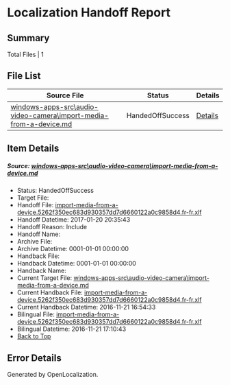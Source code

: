 # <a name='report-top'></a> Localization Handoff Report

## Summary
 Total Files | 1

## File List
 Source File | Status | Details 
 ----------- | ------ | ------- 
 [windows-apps-src\audio-video-camera\import-media-from-a-device.md](https://cpubwin.visualstudio.com/windows-uwp/_git/windows-uwp/commit/9f83e9ea32382e419e30f4cf139dae4f4d9efd8c?path=windows-apps-src%2Faudio-video-camera%2Fimport-media-from-a-device.md&_a=contents) | HandedOffSuccess | [Details](#38d04c40e0ae43f8202876b060db7a7d957f86ea706)

## Item Details
##### <a name='38d04c40e0ae43f8202876b060db7a7d957f86ea706'></a> Source: [windows-apps-src\audio-video-camera\import-media-from-a-device.md](https://cpubwin.visualstudio.com/windows-uwp/_git/windows-uwp/commit/9f83e9ea32382e419e30f4cf139dae4f4d9efd8c?path=windows-apps-src%2Faudio-video-camera%2Fimport-media-from-a-device.md&_a=contents)
* Status: HandedOffSuccess
* Target File: 
* Handoff File: [import-media-from-a-device.5262f350ec683d930357dd7d6660122a0c9858d4.fr-fr.xlf](https://cpubwin.visualstudio.com/windows-uwp/_git/WDCLib.handoff/commit/69fc3725c88dd2ab7be8d89d2a0c2b25ec344a7b?path=ol-handoff%2Fcpubwin%2Fwindows-uwp.fr-fr%2Fmaster%2Fimport-media-from-a-device.5262f350ec683d930357dd7d6660122a0c9858d4.fr-fr.xlf&_a=contents)
* Handoff Datetime: 2017-01-20 20:35:43
* Handoff Reason: Include
* Handoff Name: 
* Archive File: 
* Archive Datetime: 0001-01-01 00:00:00
* Handback File: 
* Handback Datetime: 0001-01-01 00:00:00
* Handback Name: 
* Current Target File: [windows-apps-src\audio-video-camera\import-media-from-a-device.md](https://cpubwin.visualstudio.com/windows-uwp/_git/windows-uwp.fr-fr/commit/b499722b387bb5bf9961078746547751e280aace?path=windows-apps-src%2Faudio-video-camera%2Fimport-media-from-a-device.md&_a=contents)
* Current Handback File: [import-media-from-a-device.5262f350ec683d930357dd7d6660122a0c9858d4.fr-fr.xlf](https://cpubwin.visualstudio.com/windows-uwp/_git/WDCLib.handback/commit/a2b58f321961fe8e5a80c86cd6d53f983c3d6f0e?path=ol-handback%2Fcpubwin%2Fwindows-uwp.fr-fr%2Fmaster%2Fimport-media-from-a-device.5262f350ec683d930357dd7d6660122a0c9858d4.fr-fr.xlf&_a=contents)
* Current Handback Datetime: 2016-11-21 16:54:33
* Bilingual File: [import-media-from-a-device.5262f350ec683d930357dd7d6660122a0c9858d4.fr-fr.xlf](https://cpubwin.visualstudio.com/windows-uwp/_git/WDCLib.handback/commit/a2b58f321961fe8e5a80c86cd6d53f983c3d6f0e?path=ol-handback%2Fcpubwin%2Fwindows-uwp.fr-fr%2Fmaster%2Fimport-media-from-a-device.5262f350ec683d930357dd7d6660122a0c9858d4.fr-fr.xlf&_a=contents)
* Bilingual Datetime: 2016-11-21 17:10:43
* [Back to Top](#report-top)


## Error Details

Generated by OpenLocalization.

